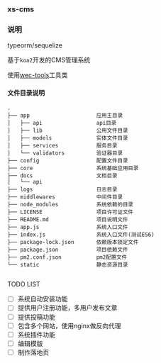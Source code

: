 ### xs-cms

### 说明

typeorm/sequelize

基于``koa2``开发的CMS管理系统

使用[wec-tools](https://www.quzhaota.cn/)工具类

#### 文件目录说明
````shell
.
├── app                     应用主目录
│   ├── api                 api目录
│   ├── lib                 公用文件目录
│   ├── models              实体文件目录
│   ├── services            服务目录
│   └── validators          验证器目录
├── config                  配置文件目录
├── core                    系统基础应用目录
├── docs                    文档目录
│   └── api
├── logs                    日志目录
├── middlewares             中间件目录
├── node_modules            系统依赖的目录
├── LICENSE                 项目许可证文件
├── README.md               项目说明文件
├── app.js                  系统入口文件
├── index.js                系统入口文件(测试ES6)
├── package-lock.json       依赖版本锁定文件
├── package.json            项目依赖文件
├── pm2.conf.json           pm2配置文件
└── static                  静态资源目录


````

TODO LIST

- [ ] 系统自动安装功能
- [ ] 提供用户注册功能，多用户发布文章
- [ ] 提供投稿功能
- [ ] 包含多个网站，使用nginx做反向代理
- [ ] 系统插件功能
- [ ] 编辑模版
- [ ] 制作落地页
